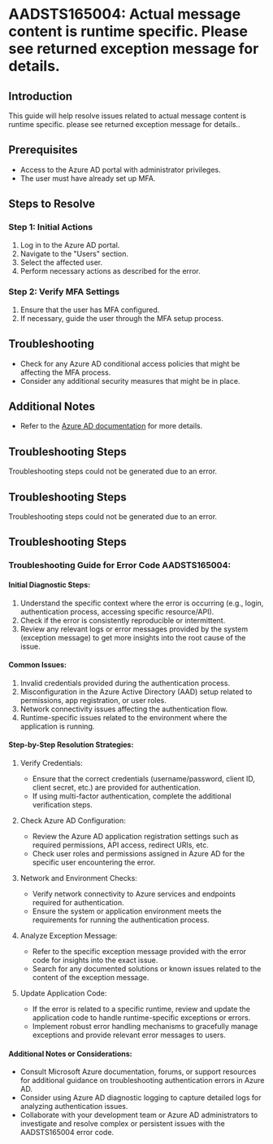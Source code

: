 # AADSTS165004: Actual message content is runtime specific. Please see returned exception message for details.

## Introduction

This guide will help resolve issues related to actual message content is runtime
specific. please see returned exception message for details..

## Prerequisites

* Access to the Azure AD portal with administrator privileges.
* The user must have already set up MFA.

## Steps to Resolve

### Step 1: Initial Actions

1. Log in to the Azure AD portal.
2. Navigate to the "Users" section.
3. Select the affected user.
4. Perform necessary actions as described for the error.

### Step 2: Verify MFA Settings

1. Ensure that the user has MFA configured.
2. If necessary, guide the user through the MFA setup process.

## Troubleshooting

* Check for any Azure AD conditional access policies that might be affecting the
  MFA process.
* Consider any additional security measures that might be in place.

## Additional Notes

* Refer to the
  [Azure AD documentation](https://learn.microsoft.com/en-us/azure/active-directory/)
  for more details.

## Troubleshooting Steps

Troubleshooting steps could not be generated due to an error.

## Troubleshooting Steps

Troubleshooting steps could not be generated due to an error.

## Troubleshooting Steps

### Troubleshooting Guide for Error Code AADSTS165004:

#### Initial Diagnostic Steps:

1. Understand the specific context where the error is occurring (e.g., login,
   authentication process, accessing specific resource/API).
2. Check if the error is consistently reproducible or intermittent.
3. Review any relevant logs or error messages provided by the system (exception
   message) to get more insights into the root cause of the issue.

#### Common Issues:

1. Invalid credentials provided during the authentication process.
2. Misconfiguration in the Azure Active Directory (AAD) setup related to
   permissions, app registration, or user roles.
3. Network connectivity issues affecting the authentication flow.
4. Runtime-specific issues related to the environment where the application is
   running.

#### Step-by-Step Resolution Strategies:

1. Verify Credentials:
   * Ensure that the correct credentials (username/password, client ID, client
     secret, etc.) are provided for authentication.
   * If using multi-factor authentication, complete the additional verification
     steps.

2. Check Azure AD Configuration:

   * Review the Azure AD application registration settings such as required
     permissions, API access, redirect URIs, etc.
   * Check user roles and permissions assigned in Azure AD for the specific user
     encountering the error.

3. Network and Environment Checks:

   * Verify network connectivity to Azure services and endpoints required for
     authentication.
   * Ensure the system or application environment meets the requirements for
     running the authentication process.

4. Analyze Exception Message:

   * Refer to the specific exception message provided with the error code for
     insights into the exact issue.
   * Search for any documented solutions or known issues related to the content
     of the exception message.

5. Update Application Code:
   * If the error is related to a specific runtime, review and update the
     application code to handle runtime-specific exceptions or errors.
   * Implement robust error handling mechanisms to gracefully manage exceptions
     and provide relevant error messages to users.

#### Additional Notes or Considerations:

* Consult Microsoft Azure documentation, forums, or support resources for
  additional guidance on troubleshooting authentication errors in Azure AD.
* Consider using Azure AD diagnostic logging to capture detailed logs for
  analyzing authentication issues.
* Collaborate with your development team or Azure AD administrators to
  investigate and resolve complex or persistent issues with the AADSTS165004
  error code.
